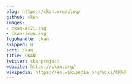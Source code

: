 ```yaml
---
blog: https://ckan.org/blog/
github: ckan
images:
- ckan-ar21.svg
- ckan-icon.svg
logohandle: ckan
skipped: 0
sort: ckan
title: CKAN
twitter: ckanproject
website: https://ckan.org/
wikipedia: https://en.wikipedia.org/wiki/CKAN
---
```

